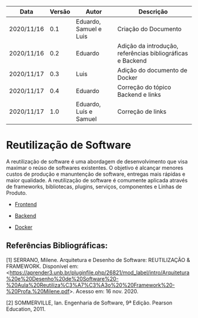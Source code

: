 | Data |Versão| Autor | Descrição |
| ---- | ---- | ----- | --------- |
| 2020/11/16 | 0.1 | Eduardo, Samuel e Luis | Criação do Documento |
| 2020/11/16 | 0.2 | Eduardo | Adição da introdução, referências bibliográficas e Backend |
| 2020/11/17 | 0.3 | Luis | Adição do documento de Docker |
| 2020/11/17 | 0.4 | Eduardo | Correção do tópico Backend e links |
| 2020/11/17 | 1.0 | Eduardo, Luís e Samuel | Correção de links |

# Reutilização de Software

A reutilização de software é uma abordagem de desenvolvimento que visa maximar o reúso de softwares existentes. O objetivo é alcançar menores custos de produção e manuntenção de software, entregas mais rápidas e maior qualidade.
A reutilização de software é comumente aplicada através de frameworks, bibliotecas, plugins, serviços, componentes e Linhas de Produto.


* [Frontend](06-padroes-de-arquitetura/frontend.md)

* [Backend](06-padroes-de-arquitetura/backend.md)

* [Docker](06-padroes-de-arquitetura/docker.md)



## Referências Bibliográficas:

[1] SERRANO, Milene. Arquitetura e Desenho de Software: REUTILIZAÇÃO & FRAMEWORK. Disponível em: <<https://aprender3.unb.br/pluginfile.php/26821/mod_label/intro/Arquitetura%20e%20Desenho%20de%20Software%20-%20Aula%20Reutiliza%C3%A7%C3%A3o%20%20Framework%20-%20Profa.%20Milene.pdf>>. Acesso em: 16 nov. 2020.

[2] SOMMERVILLE, Ian. Engenharia de Software, 9ª Edição. Pearson Education, 2011.